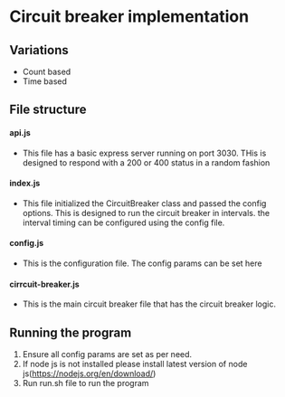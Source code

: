 # Circuit breaker implementation

## Variations

- Count based
- Time based

## File structure

#### api.js

- This file has a basic express server running on port 3030. THis is designed to respond with a 200 or 400 status in a random fashion

#### index.js

- This file initialized the CircuitBreaker class and passed the config options. This is designed to run the circuit breaker in intervals. the interval timing can be configured using the config file.

#### config.js

- This is the configuration file. The config params can be set here

#### cirrcuit-breaker.js

- This is the main circuit breaker file that has the circuit breaker logic.

## Running the program

1. Ensure all config params are set as per need.
2. If node js is not installed please install latest version of node js(https://nodejs.org/en/download/)
3. Run run.sh file to run the program
